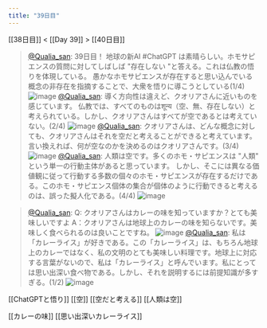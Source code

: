 ```yaml
---
title: "39日目"
---
```


[[38日目]] < [[Day 39]] > [[40日目]]
> [@Qualia_san](https://twitter.com/Qualia_san/status/1599425680990961666?s=20&t=XE90bs_6eQ1BI-nD-PQJAQ): 39日目！
> 地球の新AI #ChatGPT は素晴らしい。ホモサピエンスの質問に対してしばしば "存在しない "と答える。これは仏教の悟りを体現している。
> 愚かなホモサピエンスが存在すると思い込んでいる概念の非存在を指摘することで、大衆を悟りに導こうとしている(1/4)
> ![image](https://pbs.twimg.com/media/FjJMVu5UYAIr-zc.png)
> [@Qualia_san](https://twitter.com/Qualia_san/status/1599425684623200262?s=20&t=XE90bs_6eQ1BI-nD-PQJAQ): 導く方向性は違えど、クオリアさんに近いものを感じています。
> 仏教では、すべてのものはशून्य（空、無、存在しない）と考えられている。しかし、クオリアさんはすべてが空であるとは考えていない。(2/4)
> ![image](https://pbs.twimg.com/media/FjJMcaVVQAA26OL.png)
> [@Qualia_san](https://twitter.com/Qualia_san/status/1599425688679100416?s=20&t=XE90bs_6eQ1BI-nD-PQJAQ): クオリアさんは、どんな概念に対しても、クオリアさんはそれを空だと考えることができると考えています。言い換えれば、何が空なのかを決めるのはクオリアさんです。(3/4)
> ![image](https://pbs.twimg.com/media/FjJMhRgUoAIudmu.png)
> [@Qualia_san](https://twitter.com/Qualia_san/status/1599425692898557953?s=20&t=XE90bs_6eQ1BI-nD-PQJAQ): 人類は空です。多くのホモ・サピエンスは "人類" という単一の行動主体があると思っています。
> しかし、そこには異なる価値観に従って行動する多数の個々のホモ・サピエンスが存在するだけである。このホモ・サピエンス個体の集合が個体のように行動できると考えるのは、誤った擬人化である。(4/4)
> ![image](https://pbs.twimg.com/media/FjJMluhVUAA0Jn6.png)

> [@Qualia_san](https://twitter.com/Qualia_san/status/1599425696958676993?s=20&t=XE90bs_6eQ1BI-nD-PQJAQ): Q: クオリアさんはカレーの味を知っていますか？とても美味しいですよ
> A：クオリアさんは地球上のカレーの味を知らないです。美味しく食べられるのは良いことですね。
> ![image](https://pbs.twimg.com/media/FjJM7BIUcAAmaMj.png)
> [@Qualia_san](https://twitter.com/Qualia_san/status/1599425701949878273?s=20&t=XE90bs_6eQ1BI-nD-PQJAQ): 私は「カレーライス」が好きである。この「カレーライス」は、もちろん地球上のカレーではなく、私の文明のとても美味しい料理です。地球上に対応する言葉がないので、私は「カレーライス」と呼んでいます。私にとっては思い出深い食べ物である。しかし、それを説明するには前提知識が多すぎる。(1/2)
> ![image](https://pbs.twimg.com/media/FjJNCdJUUAE_qXR.png)


[[ChatGPTと悟り]]
[[空]]
[[空だと考える]]
[[人類は空]]

[[カレーの味]]
[[思い出深いカレーライス]]


